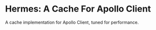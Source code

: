 # Hermes: A Cache For Apollo Client

A cache implementation for Apollo Client, tuned for performance.
